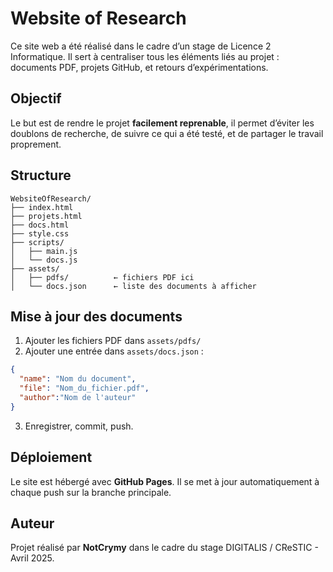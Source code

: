 # Website of Research

Ce site web a été réalisé dans le cadre d’un stage de Licence 2 Informatique. Il sert à centraliser tous les éléments liés au projet : documents PDF, projets GitHub, et retours d’expérimentations.

## Objectif

Le but est de rendre le projet **facilement reprenable**,  il permet d’éviter les doublons de recherche, de suivre ce qui a été testé, et de partager le travail proprement.

## Structure

```
WebsiteOfResearch/
├── index.html
├── projets.html
├── docs.html
├── style.css
├── scripts/
│   ├── main.js
│   └── docs.js
├── assets/
│   ├── pdfs/          ← fichiers PDF ici
│   └── docs.json      ← liste des documents à afficher
```

## Mise à jour des documents

1. Ajouter les fichiers PDF dans `assets/pdfs/`
2. Ajouter une entrée dans `assets/docs.json` :

```json
{
  "name": "Nom du document",
  "file": "Nom_du_fichier.pdf",
  "author":"Nom de l'auteur"
}
```

3. Enregistrer, commit, push.

## Déploiement

Le site est hébergé avec **GitHub Pages**. Il se met à jour automatiquement à chaque push sur la branche principale.

## Auteur

Projet réalisé par **NotCrymy** dans le cadre du stage DIGITALIS / CReSTIC - Avril 2025.
